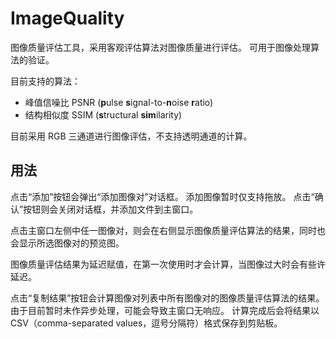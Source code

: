 # ImageQuality

图像质量评估工具，采用客观评估算法对图像质量进行评估。
可用于图像处理算法的验证。

目前支持的算法：

* 峰值信噪比 PSNR (**p**ulse **s**ignal-to-**n**oise **r**atio)
* 结构相似度 SSIM (**s**tructural **sim**ilarity)

目前采用 RGB 三通道进行图像评估，不支持透明通道的计算。

## 用法

点击“添加”按钮会弹出“添加图像对”对话框。
添加图像暂时仅支持拖放。
点击“确认”按钮则会关闭对话框，并添加文件到主窗口。

点击主窗口左侧中任一图像对，则会在右侧显示图像质量评估算法的结果，同时也会显示所选图像对的预览图。

图像质量评估结果为延迟赋值，在第一次使用时才会计算，当图像过大时会有些许延迟。

点击“复制结果”按钮会计算图像对列表中所有图像对的图像质量评估算法的结果。
由于目前暂时未作异步处理，可能会导致主窗口无响应。
计算完成后会将结果以 CSV（comma-separated values，逗号分隔符）格式保存到剪贴板。
